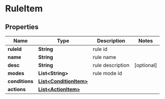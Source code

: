 
# RuleItem

## Properties
Name | Type | Description | Notes
------------ | ------------- | ------------- | -------------
**ruleId** | **String** | rule id | 
**name** | **String** | rule name | 
**desc** | **String** | rule description |  [optional]
**modes** | **List&lt;String&gt;** | rule mode id | 
**conditions** | [**List&lt;ConditionItem&gt;**](ConditionItem.md) |  | 
**actions** | [**List&lt;ActionItem&gt;**](ActionItem.md) |  | 



